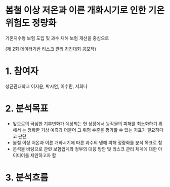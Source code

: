 # 봄철 이상 저온과 이른 개화시기로 인한 기온 위험도 정량화
기온지수형 보험 도입 및 과수 재해 보험 개선을 중심으로

(제 2회 데이터기반 리스크 관리 경진대회 공모작) 

# 1. 참여자 

성균관대학교 이지윤, 박시언, 이수린, 서희나 

# 2. 분석목표 

- 앞으로의 극심한 기후변화가 예상되는 현 상황에서 농작물의 피해를 최소화하기 위해서
는 정확한 기상 예측과 더불어 그 위험 수준을 평가할 수 있는 지표가 필요하다고 판단
-  봄철 이상 저온과 이른 개화시기에 따른 과수의 냉해 피해 정량화를 분석 목표로 함
-  분석을 바탕으로 관련 보험업계와 정부의 대응 방안 및 리스크 관리 체계에 대한 아이디어를 제안하고자 함

# 3. 분석흐름 




